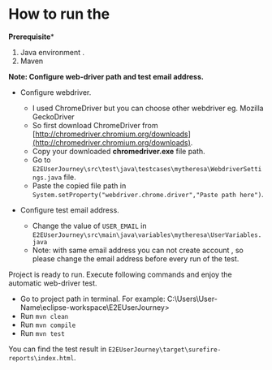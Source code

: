 # How to run the  #

**Prerequisite***
1. Java environment 
.
2. Maven 




**Note: Configure web-driver path and test email address.**
	

- Configure webdriver.
    - I used ChromeDriver but you can choose other webdriver eg. Mozilla GeckoDriver 
    - So first download ChromeDriver from [http://chromedriver.chromium.org/downloads](http://chromedriver.chromium.org/downloads).
    - Copy your downloaded **chromedriver.exe** file path.
    - Go to `E2EUserJourney\src\test\java\testcases\mytheresa\WebdriverSettings.java` file.
    - Paste the copied file path in `System.setProperty("webdriver.chrome.driver","Paste path here")`.


- Configure test email address.
    - Change the value of `USER_EMAIL` in `E2EUserJourney\src\main\java\variables\mytheresa\UserVariables.java` 
    - Note: with same email address you can not create account , so please change the email address before every run of the test. 

	
Project is ready to run. Execute following commands and enjoy the automatic web-driver test.
- Go to project path in terminal. For example: C:\Users\User-Name\eclipse-workspace\E2EUserJourney>
- Run `mvn clean`
- Run `mvn compile`
- Run `mvn test`

You can find the test result in `E2EUserJourney\target\surefire-reports\index.html`.
